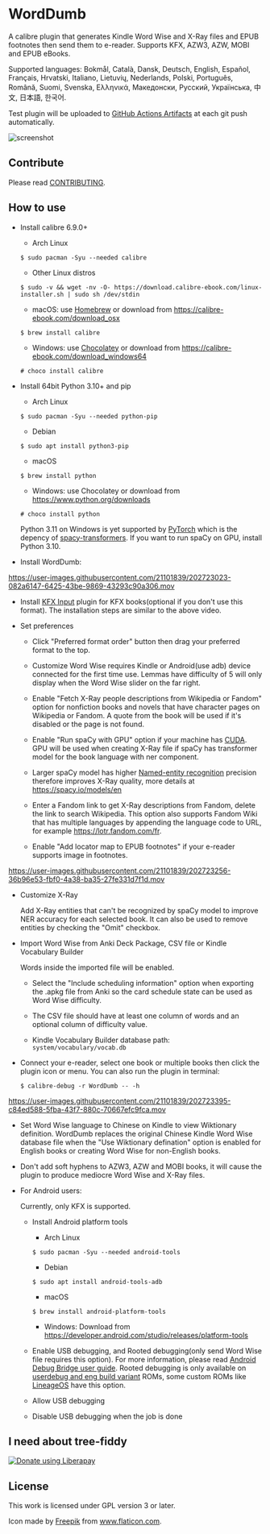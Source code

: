 # WordDumb

A calibre plugin that generates Kindle Word Wise and X-Ray files and EPUB footnotes then send them to e-reader. Supports KFX, AZW3, AZW, MOBI and EPUB eBooks.

Supported languages: Bokmål, Català, Dansk, Deutsch, English, Español, Français, Hrvatski, Italiano, Lietuvių, Nederlands, Polski, Português, Română, Suomi, Svenska, Ελληνικά, Македонски, Русский, Українська, 中文, 日本語, 한국어.

Test plugin will be uploaded to [GitHub Actions Artifacts](https://github.com/xxyzz/WordDumb/actions/workflows/tests.yml) at each git push automatically.

![screenshot](https://user-images.githubusercontent.com/21101839/202722815-357c8cfe-703c-4e58-843f-deaf694f6fea.png)

## Contribute

Please read [CONTRIBUTING](./docs/CONTRIBUTING.md).

## How to use

- Install calibre 6.9.0+

  - Arch Linux

  ```
  $ sudo pacman -Syu --needed calibre
  ```

  - Other Linux distros

  ```
  $ sudo -v && wget -nv -O- https://download.calibre-ebook.com/linux-installer.sh | sudo sh /dev/stdin
  ```

  - macOS: use [Homebrew](https://brew.sh) or download from https://calibre-ebook.com/download_osx

  ```
  $ brew install calibre
  ```

  - Windows: use [Chocolatey](https://chocolatey.org) or download from https://calibre-ebook.com/download_windows64

  ```
  # choco install calibre
  ```

- Install 64bit Python 3.10+ and pip

  - Arch Linux

  ```
  $ sudo pacman -Syu --needed python-pip
  ```

  - Debian

  ```
  $ sudo apt install python3-pip
  ```

  - macOS

  ```
  $ brew install python
  ```

  - Windows: use Chocolatey or download from https://www.python.org/downloads

  ```
  # choco install python
  ```

  Python 3.11 on Windows is yet supported by [PyTorch](https://github.com/pytorch/pytorch) which is the depency of [spacy-transformers](https://github.com/explosion/spacy-transformers). If you want to run spaCy on GPU, install Python 3.10.

- Install WordDumb:

https://user-images.githubusercontent.com/21101839/202723023-082a6147-6425-43be-9869-43293c90a306.mov

- Install [KFX Input](https://www.mobileread.com/forums/showthread.php?t=291290) plugin for KFX books(optional if you don't use this format). The installation steps are similar to the above video.

- Set preferences

    - Click "Preferred format order" button then drag your preferred format to the top.

    - Customize Word Wise requires Kindle or Android(use adb) device connected for the first time use. Lemmas have difficulty of 5 will only display when the Word Wise slider on the far right.

    - Enable "Fetch X-Ray people descriptions from Wikipedia or Fandom" option for nonfiction books and novels that have character pages on Wikipedia or Fandom. A quote from the book will be used if it's disabled or the page is not found.

    - Enable "Run spaCy with GPU" option if your machine has [CUDA](https://developer.nvidia.com/cuda-downloads). GPU will be used when creating X-Ray file if spaCy has transformer model for the book language with ner component.

    - Larger spaCy model has higher [Named-entity recognition](https://en.wikipedia.org/wiki/Named-entity_recognition) precision therefore improves X-Ray quality, more details at https://spacy.io/models/en

    - Enter a Fandom link to get X-Ray descriptions from Fandom, delete the link to search Wikipedia. This option also supports Fandom Wiki that has multiple languages by appending the language code to URL, for example https://lotr.fandom.com/fr.

    - Enable "Add locator map to EPUB footnotes" if your e-reader supports image in footnotes.

https://user-images.githubusercontent.com/21101839/202723256-36b96e53-fbf0-4a38-ba35-27fe331d7f1d.mov

- Customize X-Ray

  Add X-Ray entities that can't be recognized by spaCy model to improve NER accuracy for each selected book. It can also be used to remove entities by checking the "Omit" checkbox.

- Import Word Wise from Anki Deck Package, CSV file or Kindle Vocabulary Builder

  Words inside the imported file will be enabled.

  - Select the "Include scheduling information" option when exporting the .apkg file from Anki so the card schedule state can be used as Word Wise difficulty.

  - The CSV file should have at least one column of words and an optional column of difficulty value.

  - Kindle Vocabulary Builder database path: `system/vocabulary/vocab.db`

- Connect your e-reader, select one book or multiple books then click the plugin icon or menu. You can also run the plugin in terminal:

  ```
  $ calibre-debug -r WordDumb -- -h
  ```

https://user-images.githubusercontent.com/21101839/202723395-c84ed588-5fba-43f7-880c-70667efc9fca.mov

- Set Word Wise language to Chinese on Kindle to view Wiktionary definition. WordDumb replaces the original Chinese Kindle Word Wise database file when the "Use Wiktionary defination" option is enabled for English books or creating Word Wise for non-English books.

- Don't add soft hyphens to AZW3, AZW and MOBI books, it will cause the plugin to produce mediocre Word Wise and X-Ray files.

- For Android users:

  Currently, only KFX is supported.

  - Install Android platform tools

    - Arch Linux

    ```
    $ sudo pacman -Syu --needed android-tools
    ```

    - Debian

    ```
    $ sudo apt install android-tools-adb
    ```

    - macOS

    ```
    $ brew install android-platform-tools
    ```

    - Windows: Download from https://developer.android.com/studio/releases/platform-tools

  - Enable USB debugging, and Rooted debugging(only send Word Wise file requires this option). For more information, please read [Android Debug Bridge user guide](https://developer.android.com/studio/command-line/adb#Enabling). Rooted debugging is only available on [userdebug and eng build variant](https://source.android.com/docs/setup/create/new-device#build-variants) ROMs, some custom ROMs like [LineageOS](https://lineageos.org) have this option.

  - Allow USB debugging

  - Disable USB debugging when the job is done

## I need about tree-fiddy

<a href="https://liberapay.com/xxyzz/donate"><img alt="Donate using Liberapay" src="https://liberapay.com/assets/widgets/donate.svg"></a>

## License

This work is licensed under GPL version 3 or later.

Icon made by <a href="https://www.flaticon.com/authors/freepik" title="Freepik">Freepik</a> from <a href="https://www.flaticon.com/" title="Flaticon">www.flaticon.com</a>.
